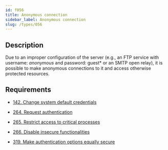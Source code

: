 ```yaml
---
id: f056
title: Anonymous connection
sidebar_label: Anonymous connection
slug: /types/056
---
```


## Description

Due to an improper configuration of the server
(e.g., an FTP service with username: *anonymous* and password:
guest* or an SMTP open relay),
it is possible to make anonymous connections to it and access otherwise
protected resources.

## Requirements

- [142. Change system default credentials](/criteria/credentials/142)

- [264. Request authentication](/criteria/authentication/264)

- [265. Restrict access to critical processes](/criteria/services/265)

- [266. Disable insecure functionalities](/criteria/architecture/266)

- [319. Make authentication options equally secure](/criteria/authentication/319)
